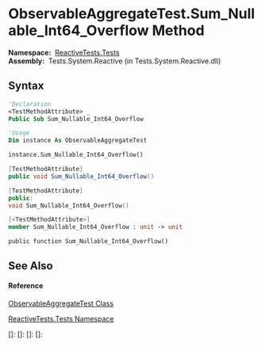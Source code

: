# ObservableAggregateTest.Sum\_Nullable\_Int64\_Overflow Method

**Namespace:**  [ReactiveTests.Tests](ReactiveTests.Tests\ReactiveTests.Tests.md)  
**Assembly:**  Tests.System.Reactive (in Tests.System.Reactive.dll)

## Syntax

```vb
'Declaration
<TestMethodAttribute> _
Public Sub Sum_Nullable_Int64_Overflow
```

```vb
'Usage
Dim instance As ObservableAggregateTest

instance.Sum_Nullable_Int64_Overflow()
```

```csharp
[TestMethodAttribute]
public void Sum_Nullable_Int64_Overflow()
```

```c++
[TestMethodAttribute]
public:
void Sum_Nullable_Int64_Overflow()
```

```fsharp
[<TestMethodAttribute>]
member Sum_Nullable_Int64_Overflow : unit -> unit 
```

```jscript
public function Sum_Nullable_Int64_Overflow()
```

## See Also

#### Reference

[ObservableAggregateTest Class](ObservableAggregateTest\ObservableAggregateTest.md)

[ReactiveTests.Tests Namespace](ReactiveTests.Tests\ReactiveTests.Tests.md)

[]: 
[]: 
[]: 
[]: 